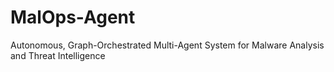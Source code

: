 # MalOps-Agent
Autonomous, Graph-Orchestrated Multi-Agent System for Malware Analysis and Threat Intelligence
